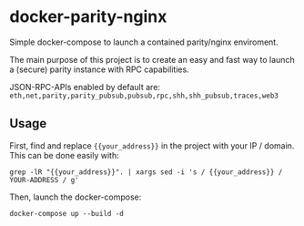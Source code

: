 # docker-parity-nginx

Simple docker-compose to launch a contained parity/nginx enviroment.

The main purpose of this project is to create an easy and fast way to launch a (secure) parity instance with RPC capabilities.

JSON-RPC-APIs enabled by default are: `eth,net,parity,parity_pubsub,pubsub,rpc,shh,shh_pubsub,traces,web3`

## Usage

First, find and replace `{{your_address}}` in the project with your IP / domain. This can be done easily with:

```
grep -lR "{{your_address}}". | xargs sed -i 's / {{your_address}} / YOUR-ADDRESS / g'
```

Then, launch the docker-compose:

```
docker-compose up --build -d
```